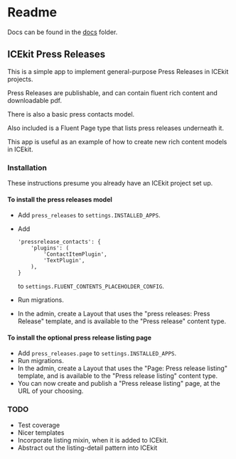 # Readme

Docs can be found in the [docs](docs/index.md) folder.

## ICEkit Press Releases

This is a simple app to implement general-purpose Press Releases in ICEkit
projects.

Press Releases are publishable, and can contain fluent rich content and
downloadable pdf.

There is also a basic press contacts model.

Also included is a Fluent Page type that lists press releases underneath it.

This app is useful as an example of how to create new rich content models in
ICEkit.

### Installation

These instructions presume you already have an ICEkit project set up.

#### To install the press releases model

* Add `press_releases` to `settings.INSTALLED_APPS`.
* Add
    ```
    'pressrelease_contacts': {
        'plugins': (
            'ContactItemPlugin',
            'TextPlugin',
        ),
    }
    ```
  to `settings.FLUENT_CONTENTS_PLACEHOLDER_CONFIG`.

* Run migrations.
* In the admin, create a Layout that uses the "press releases: Press
Release" template, and is available to the "Press release" content type.

#### To install the optional press release listing page

* Add `press_releases.page` to `settings.INSTALLED_APPS`.
* Run migrations.
* In the admin, create a Layout that uses the "Page: Press release listing"
template, and is available to the "Press release listing" content type.
* You can now create and publish a "Press release listing" page, at the URL of
your choosing.

### TODO

* Test coverage
* Nicer templates
* Incorporate listing mixin, when it is added to ICEkit.
* Abstract out the listing-detail pattern into ICEkit
